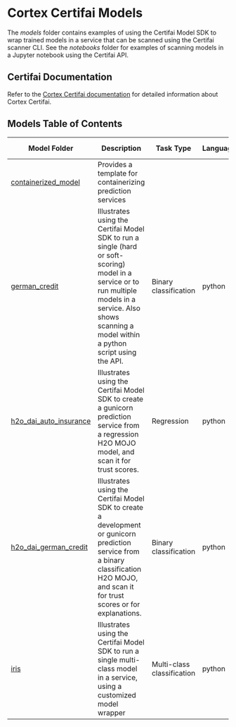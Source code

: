 # Cortex Certifai Models

The *models* folder contains examples of using the Certifai Model SDK to
wrap trained models in a service
that can be scanned using the Certifai scanner CLI. See the *notebooks* folder
for examples of scanning models in a Jupyter notebook using the Certifai API.


## Certifai Documentation

Refer to the
[Cortex Certifai documentation](https://cognitivescale.github.io/cortex-certifai/docs/about)
for detailed information about Cortex Certifai.

## Models Table of Contents

| Model Folder | Description | Task Type | Language | Model Framework |
| --- | --- | --- | --- | -- |
| [containerized_model](./containerized_model) | Provides a template for containerizing prediction services  |  |  | python, H2O MOJO |
| [german_credit](./german_credit) | Illustrates using the Certifai Model SDK to run a single (hard or soft-scoring) model in a service or to run multiple models in a service. Also shows scanning a model within a python script using the API.  |  Binary classification | python | sklearn |
| [h2o_dai_auto_insurance](./h2o_dai_regression_auto_insurance) | Illustrates using the Certifai Model SDK to create a gunicorn prediction service from a regression H2O MOJO model, and scan it for trust scores.  |  Regression | python | H2O MOJO |
| [h2o_dai_german_credit](./h2o_dai_german_credit) | Illustrates using the Certifai Model SDK to create a development or gunicorn prediction service from a binary classification H2O MOJO, and scan it for trust scores or for explanations.  |  Binary classification | python | H2O MOJO |
| [iris](./iris) | Illustrates using the Certifai Model SDK to run a single multi-class model in a service, using a customized model wrapper  |  Multi-class classification | python | sklearn |
